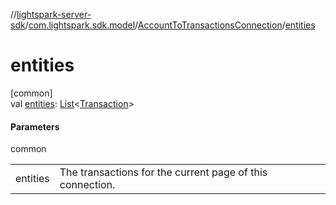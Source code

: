 //[lightspark-server-sdk](../../../index.md)/[com.lightspark.sdk.model](../index.md)/[AccountToTransactionsConnection](index.md)/[entities](entities.md)

# entities

[common]\
val [entities](entities.md): [List](https://kotlinlang.org/api/latest/jvm/stdlib/kotlin.collections/-list/index.html)&lt;[Transaction](../-transaction/index.md)&gt;

#### Parameters

common

| | |
|---|---|
| entities | The transactions for the current page of this connection. |
